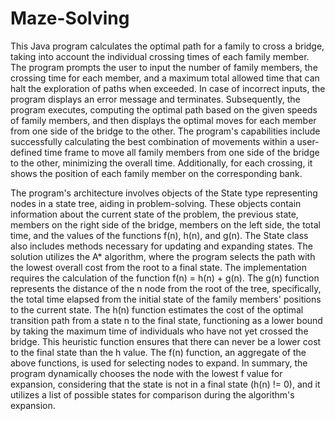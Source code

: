 # Maze-Solving
This Java program calculates the optimal path for a family to cross a bridge, taking into account the individual crossing times of each family member. The program prompts the user to input the number of family members, the crossing time for each member, and a maximum total allowed time that can halt the exploration of paths when exceeded. In case of incorrect inputs, the program displays an error message and terminates. Subsequently, the program executes, computing the optimal path based on the given speeds of family members, and then displays the optimal moves for each member from one side of the bridge to the other. The program's capabilities include successfully calculating the best combination of movements within a user-defined time frame to move all family members from one side of the bridge to the other, minimizing the overall time. Additionally, for each crossing, it shows the position of each family member on the corresponding bank.

The program's architecture involves objects of the State type representing nodes in a state tree, aiding in problem-solving. These objects contain information about the current state of the problem, the previous state, members on the right side of the bridge, members on the left side, the total time, and the values of the functions f(n), h(n), and g(n). The State class also includes methods necessary for updating and expanding states. The solution utilizes the A* algorithm, where the program selects the path with the lowest overall cost from the root to a final state. The implementation requires the calculation of the function f(n) = h(n) + g(n). The g(n) function represents the distance of the n node from the root of the tree, specifically, the total time elapsed from the initial state of the family members' positions to the current state. The h(n) function estimates the cost of the optimal transition path from a state n to the final state, functioning as a lower bound by taking the maximum time of individuals who have not yet crossed the bridge. This heuristic function ensures that there can never be a lower cost to the final state than the h value. The f(n) function, an aggregate of the above functions, is used for selecting nodes to expand. In summary, the program dynamically chooses the node with the lowest f value for expansion, considering that the state is not in a final state (h(n) != 0), and it utilizes a list of possible states for comparison during the algorithm's expansion.
